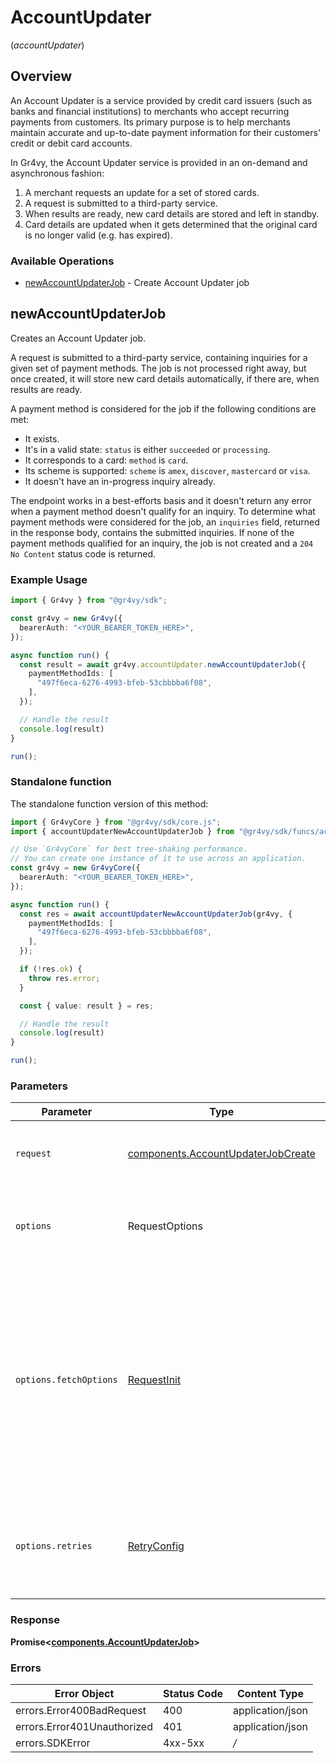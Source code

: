 # AccountUpdater
(*accountUpdater*)

## Overview

An Account Updater is a service provided by credit card issuers
(such as banks and financial institutions) to merchants who accept
recurring payments from customers. Its primary purpose is to help
merchants maintain accurate and up-to-date payment information for
their customers' credit or debit card accounts.

In Gr4vy, the Account Updater service is provided in an on-demand
and asynchronous fashion:

1. A merchant requests an update for a set of stored cards.
2. A request is submitted to a third-party service.
3. When results are ready, new card details are stored and left in standby.
4. Card details are updated when it gets determined that the original card
   is no longer valid (e.g. has expired).

### Available Operations

* [newAccountUpdaterJob](#newaccountupdaterjob) - Create Account Updater job

## newAccountUpdaterJob

Creates an Account Updater job.

A request is submitted to a third-party service, containing inquiries for a given
set of payment methods. The job is not processed right away, but once created, it
will store new card details automatically, if there are, when results are ready.

A payment method is considered for the job if the following conditions are met:
* It exists.
* It's in a valid state: `status` is either `succeeded` or `processing`.
* It corresponds to a card: `method` is `card`.
* Its scheme is supported: `scheme` is `amex`, `discover`, `mastercard` or `visa`.
* It doesn't have an in-progress inquiry already.

The endpoint works in a best-efforts basis and it doesn't return any error when a payment
method doesn't qualify for an inquiry. To determine what payment methods were considered
for the job, an `inquiries` field, returned in the response body, contains the submitted
inquiries. If none of the payment methods qualified for an inquiry, the job is not created
and a `204 No Content` status code is returned.

### Example Usage

```typescript
import { Gr4vy } from "@gr4vy/sdk";

const gr4vy = new Gr4vy({
  bearerAuth: "<YOUR_BEARER_TOKEN_HERE>",
});

async function run() {
  const result = await gr4vy.accountUpdater.newAccountUpdaterJob({
    paymentMethodIds: [
      "497f6eca-6276-4993-bfeb-53cbbbba6f08",
    ],
  });

  // Handle the result
  console.log(result)
}

run();
```

### Standalone function

The standalone function version of this method:

```typescript
import { Gr4vyCore } from "@gr4vy/sdk/core.js";
import { accountUpdaterNewAccountUpdaterJob } from "@gr4vy/sdk/funcs/accountUpdaterNewAccountUpdaterJob.js";

// Use `Gr4vyCore` for best tree-shaking performance.
// You can create one instance of it to use across an application.
const gr4vy = new Gr4vyCore({
  bearerAuth: "<YOUR_BEARER_TOKEN_HERE>",
});

async function run() {
  const res = await accountUpdaterNewAccountUpdaterJob(gr4vy, {
    paymentMethodIds: [
      "497f6eca-6276-4993-bfeb-53cbbbba6f08",
    ],
  });

  if (!res.ok) {
    throw res.error;
  }

  const { value: result } = res;

  // Handle the result
  console.log(result)
}

run();
```

### Parameters

| Parameter                                                                                                                                                                      | Type                                                                                                                                                                           | Required                                                                                                                                                                       | Description                                                                                                                                                                    |
| ------------------------------------------------------------------------------------------------------------------------------------------------------------------------------ | ------------------------------------------------------------------------------------------------------------------------------------------------------------------------------ | ------------------------------------------------------------------------------------------------------------------------------------------------------------------------------ | ------------------------------------------------------------------------------------------------------------------------------------------------------------------------------ |
| `request`                                                                                                                                                                      | [components.AccountUpdaterJobCreate](../../models/components/accountupdaterjobcreate.md)                                                                                       | :heavy_check_mark:                                                                                                                                                             | The request object to use for the request.                                                                                                                                     |
| `options`                                                                                                                                                                      | RequestOptions                                                                                                                                                                 | :heavy_minus_sign:                                                                                                                                                             | Used to set various options for making HTTP requests.                                                                                                                          |
| `options.fetchOptions`                                                                                                                                                         | [RequestInit](https://developer.mozilla.org/en-US/docs/Web/API/Request/Request#options)                                                                                        | :heavy_minus_sign:                                                                                                                                                             | Options that are passed to the underlying HTTP request. This can be used to inject extra headers for examples. All `Request` options, except `method` and `body`, are allowed. |
| `options.retries`                                                                                                                                                              | [RetryConfig](../../lib/utils/retryconfig.md)                                                                                                                                  | :heavy_minus_sign:                                                                                                                                                             | Enables retrying HTTP requests under certain failure conditions.                                                                                                               |

### Response

**Promise\<[components.AccountUpdaterJob](../../models/components/accountupdaterjob.md)\>**

### Errors

| Error Object                | Status Code                 | Content Type                |
| --------------------------- | --------------------------- | --------------------------- |
| errors.Error400BadRequest   | 400                         | application/json            |
| errors.Error401Unauthorized | 401                         | application/json            |
| errors.SDKError             | 4xx-5xx                     | */*                         |
